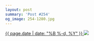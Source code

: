 ```yaml
---
layout: post
summary: 'Post #254'
og_image: 254-1280.jpg
---
```


<p>
 <time>
  <a href="/254">
   {{ page.date | date: "%B %-d, %Y" }}
  </a>
 </time>
 <a href="/254">
  <img data-taken="12/27/2013" sizes="(min-width: 700px) 50vw, calc(100vw - 2rem)" src="{{ site.assets_url }}/254-640.jpg" srcset="{{ site.assets_url }}/254-1280.jpg 1280w, {{ site.assets_url }}/254-960.jpg 960w, {{ site.assets_url }}/254-640.jpg 640w, {{ site.assets_url }}/254-320.jpg 320w"/>
 </a>
</p>
